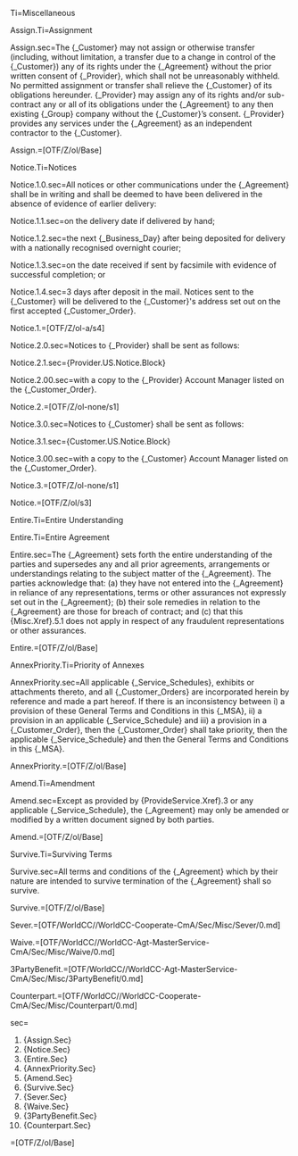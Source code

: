 Ti=Miscellaneous

Assign.Ti=Assignment

Assign.sec=The {_Customer} may not assign or otherwise transfer (including, without limitation, a transfer due to a change in control of the {_Customer}) any of its rights under the {_Agreement} without the prior written consent of {_Provider}, which shall not be unreasonably withheld. No permitted assignment or transfer shall relieve the {_Customer} of its obligations hereunder. {_Provider} may assign any of its rights and/or sub-contract any or all of its obligations under the {_Agreement} to any then existing {_Group} company without the {_Customer}’s consent. {_Provider} provides any services under the {_Agreement} as an independent contractor to the {_Customer}.

Assign.=[OTF/Z/ol/Base]

Notice.Ti=Notices

Notice.1.0.sec=All notices or other communications under the {_Agreement} shall be in writing and shall be deemed to have been delivered in the absence of evidence of earlier delivery:

Notice.1.1.sec=on the delivery date if delivered by hand;

Notice.1.2.sec=the next {_Business_Day} after being deposited for delivery with a nationally recognised overnight courier;

Notice.1.3.sec=on the date received if sent by facsimile with evidence of successful completion; or

Notice.1.4.sec=3 days after deposit in the mail. Notices sent to the {_Customer} will be delivered to the {_Customer}'s address set out on the first accepted {_Customer_Order}.

Notice.1.=[OTF/Z/ol-a/s4]

Notice.2.0.sec=Notices to {_Provider} shall be sent as follows:

Notice.2.1.sec={Provider.US.Notice.Block}

Notice.2.00.sec=with a copy to the {_Provider} Account Manager listed on the {_Customer_Order}.

Notice.2.=[OTF/Z/ol-none/s1]

Notice.3.0.sec=Notices to {_Customer} shall be sent as follows:

Notice.3.1.sec={Customer.US.Notice.Block}

Notice.3.00.sec=with a copy to the {_Customer} Account Manager listed on the {_Customer_Order}.

Notice.3.=[OTF/Z/ol-none/s1]

Notice.=[OTF/Z/ol/s3]

Entire.Ti=Entire Understanding

Entire.Ti=Entire Agreement

Entire.sec=The {_Agreement} sets forth the entire understanding of the parties and supersedes any and all prior agreements, arrangements or understandings relating to the subject matter of the {_Agreement}. The parties acknowledge that: (a) they have not entered into the {_Agreement} in reliance of any representations, terms or other assurances not expressly set out in the {_Agreement}; (b) their sole remedies in relation to the {_Agreement} are those for breach of contract; and (c) that this {Misc.Xref}.5.1 does not apply in respect of any fraudulent representations or other assurances. 

Entire.=[OTF/Z/ol/Base]

AnnexPriority.Ti=Priority of Annexes

AnnexPriority.sec=All applicable {_Service_Schedules}, exhibits or attachments thereto, and all {_Customer_Orders} are incorporated herein by reference and made a part hereof.  If there is an inconsistency between i) a provision of these General Terms and Conditions in this {_MSA}, ii) a provision in an applicable {_Service_Schedule} and iii) a provision in a {_Customer_Order}, then the {_Customer_Order} shall take priority, then the applicable {_Service_Schedule} and then the General Terms and Conditions in this {_MSA}.

AnnexPriority.=[OTF/Z/ol/Base]

Amend.Ti=Amendment

Amend.sec=Except as provided by {ProvideService.Xref}.3 or any applicable {_Service_Schedule}, the {_Agreement} may only be amended or modified by a written document signed by both parties. 

Amend.=[OTF/Z/ol/Base]

Survive.Ti=Surviving Terms

Survive.sec=All terms and conditions of the {_Agreement} which by their nature are intended to survive termination of the {_Agreement} shall so survive.

Survive.=[OTF/Z/ol/Base]

Sever.=[OTF/WorldCC//WorldCC-Cooperate-CmA/Sec/Misc/Sever/0.md]


Waive.=[OTF/WorldCC//WorldCC-Agt-MasterService-CmA/Sec/Misc/Waive/0.md]

3PartyBenefit.=[OTF/WorldCC//WorldCC-Agt-MasterService-CmA/Sec/Misc/3PartyBenefit/0.md]

Counterpart.=[OTF/WorldCC//WorldCC-Cooperate-CmA/Sec/Misc/Counterpart/0.md]

sec=<ol class="secs-and"><li>{Assign.Sec}<li>{Notice.Sec}<li>{Entire.Sec}<li>{AnnexPriority.Sec}<li>{Amend.Sec}<li>{Survive.Sec}<li>{Sever.Sec}<li>{Waive.Sec}<li>{3PartyBenefit.Sec}<li>{Counterpart.Sec}</ol>

=[OTF/Z/ol/Base]
